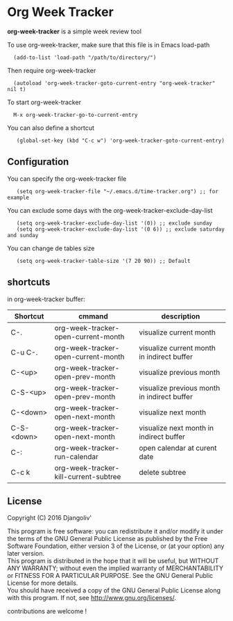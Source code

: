 # Org Week Tracker

**org-week-tracker** is a simple week review tool

To use org-week-tracker, make sure that this file is in Emacs load-path  
``` emacs-lisp
  (add-to-list 'load-path "/path/to/directory/")
```

Then require org-week-tracker  
``` emacs-lisp
  (autoload 'org-week-tracker-goto-current-entry "org-week-tracker" nil t)
```

To start org-week-tracker  
``` emacs-lisp
  M-x org-week-tracker-go-to-current-entry
```
You can also define a shortcut
``` emacs-lisp
   (global-set-key (kbd "C-c w") 'org-week-tracker-goto-current-entry)
```

## Configuration

You can specify the org-week-tracker file
``` emacs-lisp
   (setq org-week-tracker-file "~/.emacs.d/time-tracker.org") ;; for example
```
You can exclude some days with the org-week-tracker-exclude-day-list
``` emacs-lisp
   (setq org-week-tracker-exclude-day-list '(0)) ;; exclude sunday
   (setq org-week-tracker-exclude-day-list '(0 6)) ;; exclude saturday and sunday
```
You can change de tables size
``` emacs-lisp
   (setq org-week-tracker-table-size '(7 20 90)) ;; Default
```

## shortcuts
in org-week-tracker buffer:

| Shortcut     | cmmand                                | description                                 |
| ------------ | ------------------------------------- | ------------------------------------------- |
| C-.          | org-week-tracker-open-current-month   | visualize current month                     |
| C-u C-.      | org-week-tracker-open-current-month   | visualize current month in indirect buffer  |
| C-\<up\>     | org-week-tracker-open-prev-month      | visualize previous month                    |
| C-S-\<up\>   | org-week-tracker-open-prev-month      | visualize previous month in indirect buffer |
| C-\<down\>   | org-week-tracker-open-next-month      | visualize next month                        |
| C-S-\<down\> | org-week-tracker-open-next-month      | visualize next month in indirect buffer     |
| C-:          | org-week-tracker-run-calendar         | open calendar at curent date                |
| C-c k        | org-week-tracker-kill-current-subtree | delete subtree                              |

## License

Copyright (C) 2016 Djangoliv'

This program is free software: you can redistribute it and/or modify it under the terms of the GNU General Public License as published by the Free Software Foundation, either version 3 of the License, or (at your option) any later version.  
This program is distributed in the hope that it will be useful, but WITHOUT ANY WARRANTY; without even the implied warranty of MERCHANTABILITY or FITNESS FOR A PARTICULAR PURPOSE. See the GNU General Public License for more details.  
You should have received a copy of the GNU General Public License along with this program. If not, see http://www.gnu.org/licenses/.  

contributions are welcome !
